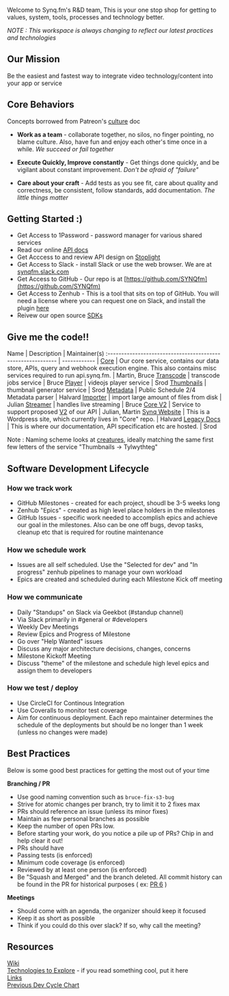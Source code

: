 Welcome to Synq.fm's R&D team, This is your one stop shop for getting to values, system, tools, processes and technology better.

*NOTE : This workspace is always changing to reflect our latest practices and technologies*

## Our Mission

Be the easiest and fastest way to integrate video technology/content into your app or service

## Core Behaviors

Concepts borrowed from Patreon's [culture](https://patreonhq.com/how-to-build-culture-that-lasts-dc25b086cefd) doc

 * __Work as a team__ - collaborate together, no silos, no finger pointing, no blame culture.  Also, have fun and enjoy each other's time once in a while.  *We succeed or fail together*
 
 * __Execute Quickly, Improve constantly__ - Get things done quickly, and be vigilant about constant improvement.  *Don't be afraid of "failure"*

 * __Care about your craft__ - Add tests as you see fit, care about quality and correctness, be consistent, follow standards, add documentation.  *The little things matter*

## Getting Started :)

* Get Access to 1Password - password manager for various shared services
* Read our online [API docs](api.synq.fm/docs)
* Get Acccess to and review API design on [Stoplight](https://app.stoplight.io/)
* Get Access to Slack - install Slack or use the web browser.  We are at [synqfm.slack.com](https://synqfm.slack.com)
* Get Access to GitHub - Our repo is at [https://github.com/SYNQfm](https://github.com/SYNQfm)
* Get Access to Zenhub - This is a tool that sits on top of GitHub.   You will need a license where you can request one on Slack, and install the plugin [here]([here](https://chrome.google.com/webstore/detail/zenhub-for-github/ogcgkffhplmphkaahpmffcafajaocjbd?hl=en-US))
* Reivew our open source [SDKs](https://github.com/SYNQfm?utf8=%E2%9C%93&q=SYNQ%20sdk&type=&language=)

## Give me the code!!


  Name                                                        | Description  |  Maintainer(s)
 :----------------------------------------------------------- | ------------ |
 [Core](https://github.com/SYNQfm/obaku)                      | Our core service, contains our data store, APIs, query and webhook execution engine.  This also contains misc services required to run api.synq.fm. |  Martin, Bruce
 [Transcode](https://github.com/SYNQfm/hydra)                 | transcode jobs service | Bruce
 [Player](https://github.com/SYNQfm/ballivian)                | videojs player service | Srod
 [Thumbnails](https://github.com/SYNQfm/tylwythteg)           | thumbnail generator service | Srod
 [Metadata](https://github.com/SYNQfm/monopod)                | Public Schedule 2/4 Metadata parser | Halvard
 [Importer](https://github.com/SYNQfm/importer)               | import large amount of files from disk | Julian
 [Streamer](https://github.com/SYNQfm/streamer)               | handles live streaming | Bruce
 [Core V2](https://github.com/SYNQfm/aerico)                  | Service to support proposed [V2](https://github.com/SYNQfm/obaku/wiki/Design:-Video-object-design-(present-&-future)) of our API | Julian, Martin
 [Synq Website](https://github.com/SYNQfm/obaku/wordpress)    | This is a Wordpress site, which currently lives in "Core" repo. | Halvard
 [Legacy Docs](https://github.com/SYNQfm/synq-web-assets.git) | This is where our documentation, API specification etc are hosted. | Srod

Note : Naming scheme looks at [creatures](https://en.wikipedia.org/wiki/Lists_of_legendary_creatures), ideally matching the same first few letters of the service "Thumbnails -> Tylwythteg"
 
## Software Development Lifecycle

### How we track work

* GitHub Milestones - created for each project, shoudl be 3-5 weeks long
* Zenhub "Epics" - created as high level place holders in the milestones
* GitHub Issues - specific work needed to accomplish epics and achieve our goal in the milestones.  Also can be one off bugs, devop tasks, cleanup etc that is required for routine maintenance

### How we schedule work

* Issues are all self scheduled.  Use the "Selected for dev" and "In progress" zenhub pipelines to manage your own workload
* Epics are created and scheduled during each Milestone Kick off meeting

### How we communicate

* Daily "Standups" on Slack via Geekbot (#standup channel)
* Via Slack primarily in #general or #developers
* Weekly Dev Meetings
 * Review Epics and Progress of Milestone
 * Go over "Help Wanted" issues
 * Discuss any major architecture decisions, changes, concerns
* Milestone Kickoff Meeting
 * Discuss "theme" of the milestone and schedule high level epics and assign them to developers

### How we test / deploy

* Use CircleCI for Continous Integration
* Use Coveralls to monitor test coverage
* Aim for continuous deployment.  Each repo maintainer determines the schedule of the deployments but should be no longer than 1 week (unless no changes were made)

## Best Practices

Below is some good best practices for getting the most out of your time

__Branching / PR__

* Use good naming convention such as `bruce-fix-s3-bug`
* Strive for atomic changes per branch, try to limit it to 2 fixes max
* PRs should reference an issue (unless its minor fixes)
* Maintain as few personal branches as possible
* Keep the number of open PRs low.
 * Before starting your work, do you notice a pile up of PRs?  Chip in and help clear it out!
* PRs should have
 * Passing tests (is enforced)
 * Minimum code coverage (is enforced)
 * Reviewed by at least one person (is enforced)
*  Be "Squash and Merged" and the branch deleted.  All commit history can be found in the PR for historical purposes ( ex: [PR 6](https://github.com/SYNQfm/obaku/pull/6) )

__Meetings__

* Should come with an agenda, the organizer should keep it focused
* Keep it as short as possible
* Think if you could do this over slack?  If so, why call the meeting?

## Resources

[Wiki](https://github.com/SYNQfm/getting-started/wiki)    
[Technologies to Explore](https://github.com/SYNQfm/getting-started/wiki/Technologies-to-Explore) - if you read something cool, put it here   
[Links](links.md)    
[Previous Dev Cycle Chart](dev_cycle.png)
